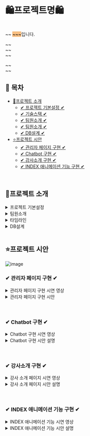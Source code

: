 
# 🛍프로젝트명🛍

<br>
~~ <span style="background-color: #F7BE81; color:black">~~~</span>입니다.


~~ <br>
~~<br>
~~<br>

~~ <br>
~~
<br>


## 📌 목차

* [🔎프로젝트 소개](#프로젝트-소개)
  + [✔ 프로젝트 기본설정 ✔](#프로젝트-기본설정)
  + [✔ 기술스택 ✔](#프로젝트-기본설정)
  + [✔ 팀원소개 ✔](#Chatbot-구현)
  + [✔ 팀원소개 ✔](#팀원소개)
  + [✔ DB설계 ✔](#DB설계)
* [⭐프로젝트 시안](#프로젝트-시안)
    + [✔ 관리자 페이지 구현 ✔](#-관리자-페이지-구현-)
    + [✔ Chatbot 구현 ✔](#-chatbot-구현-)
    + [✔ 강사소개 구현 ✔](#-강사소개-구현-)
    + [✔ INDEX 애니메이션 기능 구현 ✔](#-index-애니메이션-기능-구현-)

<br>

## 🔎프로젝트 소개

<details>
<summary>프로젝트 기본설정</summary>

|제목|내용|
|------|---|
|일정|2024/0/1~2025/0/1|
|주제||
|프로젝트명| |
|프로그래밍 언어|JAVA|
|프레임워크|Springboot|
|데이터베이스|MySql8|
|개발툴|


</details>

<details>
<summary> 팀원소개</summary>

<table>
  <tbody>
    <tr>
      <th align="center"><a href=""><img src="이미지주소" width="100px;" alt=""/><br /><sub><b>FE 팀장 : 박**</b></sub></a><br /></th>
</tr>
<tr>

<td>DB설계, 회원CRUD(개인정보), <br>OAuth2, Security </td>
<td> 관리자페이지<br>, Chatbot, <br>강사소개 페이지, <br>INDEX 애니메이션 기능 </td>
<td> 상품목록, 상품상세,<br> 장바구니(시간표), 구매, <br>구매리스트 </td>
<td> 게시판 CRUD,<br> exception </td>
<td> INDEX 페이지 CSS ,<br>1:1 문의내역, 덧글</td>
</tr>
  </tbody>
</table>



</details>

<details>
<summary> 타임라인</summary>

![image](이미지주소)

</details>

<details>
<summary> DB설계 </summary>

![image](이미지주소)

</details>
<br>

## ⭐프로젝트 시안
![image](이미지주소)
<br>

### ✔ 관리자 페이지 구현 ✔
<details>
<summary>관리자 페이지 구현 시연 영상</summary>


![관리자 페이지 시안영상](영상주소)

</details>

<details>
<summary>관리자 페이지 구현 시안 </summary>
  <img src="이미지주소"  width="700" height="400"/>

- Spring Security의  권한이 admin일때만 관리자페이지에 접속 가능

  <br>

<img src="이미지주소"  width="700" height="400"/>

- 상품페이지는 param으로 subject1 subject2 seach pageable를 매겨변수를 불러와 미술/체육/음악/요리 등 카테고리별로 선택후 수강명/수강내용을 검색할수있게 select를 두개 구성
- 검색하고 페이지네이션된 결과를 반환
  <br>

<img src="이미지주소"  width="700" height="400"/>

- 삭제는 다중선택삭제와 일반 삭제 가능
- 다중선택삭제는 javascript에 selectedIds"라는 이름을 가진 input 요소 중에 체크된 것들을 모두 선택하고
  가장 가까운 tr요소를 찾아 삭제하는 명령을 foreach함수를 써 반복하게 하여 선택삭제를 구현
- 회원을 삭제하기 전에 사용자에게 확인 메시지를 표시하고, if else문으로 사용자의 응답에 따라 삭제를 진행
</details>
<br>
<br>

### ✔ Chatbot 구현 ✔
<details>
<summary>Chatbot 구현 시연 영상</summary>

![chatBot](영상주소)

</details>
<details>
<summary>Chatbot 구현 시안 설명</summary>

<img src="이미지주소" width="700" height="400"/>

- websocket은 기존의 단방향 HTTP프로토콜과 호환되어 양방향 통신을 제공하기 위해 개발된 프로토콜
- websocket 라이브러리를 주입하여 사용
- configureMessageBroker() 메서드는 메시지 브로커를 설정하고 /app2가 붙으면 서버로 전송, /topic이 붙으면 클라이언트에게 메세지 보내도록 활성화
- registerStompEndpoints() 메서드로 클라이언트와 서버간의 웹소켓 연결을 활성화

<img src="이미지주소" width="700" height="400"/>

- @MessageMapping() 주소로 메세지가 오면 해당 매서드가 구현되며 @Sendto() 주소로 클라이언트에게 전송
- 처음 소켓연결시 연결이 성공하면  /app2/hello주소로 메세지를 보내 hello메서드를 실행시키도록 하여 기업소개, 상품소개를 선택할수있게 했으며 이는 topic/greetings주소로 클라이언트에게 전송
-
<img src="이미지주소" width="700" height="400"/>

- 기업소개 또는 상품소개 버튼을 클릭시 /app2/message주소로 메세지를 보내 message매서드를 실행시켜 그에대한 응답내용이 나오도록 함

</details>
<br>
<br>

### ✔ 강사소개 구현 ✔
<details>
<summary>강사 소개 페이지 시연 영상</summary>

![강사 소개](이미지주소)

</details>
<details>
<summary>강사 소개 페이지 시안 설명</summary>

  <img src="이미지주소"  width="700" height="400"/>

- 강사 페이지는 모든 사용자가 선생님의 프로필을 볼수있도록 한 페이지

<img src="이미지주소"  width="700" height="400"/>

설명

</details>
<br>
<br>

### ✔ INDEX 애니메이션 기능 구현 ✔
<details>
<summary>INDEX 애니메이션 기능 시연 영상</summary>

영상주소

</details>
<details>
&nbsp;<summary>INDEX 애니메이션 기능 시안 설명</summary>

  <img src="이미지주소"  width="700" height="400"/>
</details>

